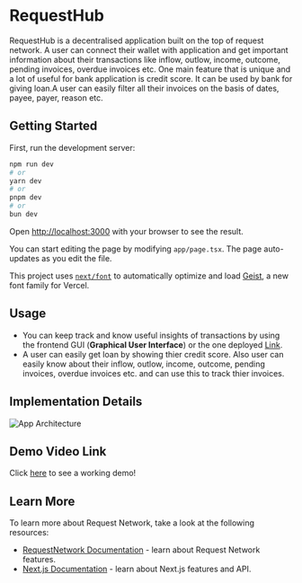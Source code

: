 # RequestHub
RequestHub is a decentralised application built on the top of request network. A user can connect their wallet with application and get important information about their transactions like inflow, outlow, income, outcome, pending invoices, overdue invoices etc. One main feature that is unique and a lot of useful for bank application is credit score. It can be used by bank for giving loan.A user can easily filter all their invoices on the basis of dates, payee, payer, reason etc.

## Getting Started

First, run the development server:

```bash
npm run dev
# or
yarn dev
# or 
pnpm dev
# or
bun dev
```

Open [http://localhost:3000](http://localhost:3000) with your browser to see the result.

You can start editing the page by modifying `app/page.tsx`. The page auto-updates as you edit the file.

This project uses [`next/font`](https://nextjs.org/docs/app/building-your-application/optimizing/fonts) to automatically optimize and load [Geist](https://vercel.com/font), a new font family for Vercel.

## Usage

- You can keep track and know useful insights of transactions by using the frontend GUI (**Graphical User Interface**) or the one deployed [Link]([https://bank-on-request.vercel.app/](https://request-hub-njs6.vercel.app/)).
- A user can easily get loan by showing thier credit score. Also user can easily know about their inflow, outlow, income, outcome, pending invoices, overdue invoices etc. and can use this to track thier invoices.


## Implementation Details
![App Architecture](./images/architechture.jpg)


## Demo Video Link
Click [here]() to see a working demo!

## Learn More

To learn more about Request Network, take a look at the following resources:
- [RequestNetwork Documentation](https://docs.request.network/) - learn about Request Network features.
- [Next.js Documentation](https://nextjs.org/docs) - learn about Next.js features and API.
